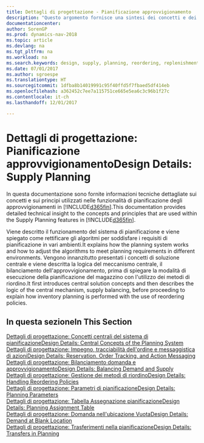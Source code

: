 ```yaml
---
title: Dettagli di progettazione - Pianificazione approvvigionamento
description: "Questo argomento fornisce una sintesi dei concetti e dei principi utilizzati nelle funzionalità di pianificazione degli approvvigionamenti in [!INCLUDE[d365fin](includes/d365fin_md.md)]."
documentationcenter: 
author: SorenGP
ms.prod: dynamics-nav-2018
ms.topic: article
ms.devlang: na
ms.tgt_pltfrm: na
ms.workload: na
ms.search.keywords: design, supply, planning, reordering, replenishment
ms.date: 07/01/2017
ms.author: sgroespe
ms.translationtype: HT
ms.sourcegitcommit: 1dfba8b14019991c95f40ffd5f7fbaed5df414eb
ms.openlocfilehash: a362452c7ee7a115751ce665e5ea6c3c96b1f27c
ms.contentlocale: it-ch
ms.lasthandoff: 12/01/2017

---
```

# <a name="design-details-supply-planning"></a><span data-ttu-id="ba77a-103">Dettagli di progettazione: Pianificazione approvvigionamento</span><span class="sxs-lookup"><span data-stu-id="ba77a-103">Design Details: Supply Planning</span></span>
<span data-ttu-id="ba77a-104">In questa documentazione sono fornite informazioni tecniche dettagliate sui concetti e sui principi utilizzati nelle funzionalità di pianificazione degli approvvigionamenti in [!INCLUDE[d365fin](includes/d365fin_md.md)].</span><span class="sxs-lookup"><span data-stu-id="ba77a-104">This documentation provides detailed technical insight to the concepts and principles that are used within the Supply Planning features in [!INCLUDE[d365fin](includes/d365fin_md.md)].</span></span>  

<span data-ttu-id="ba77a-105">Viene descritto il funzionamento del sistema di pianificazione e viene spiegato come rettificare gli algoritmi per soddisfare i requisiti di pianificazione in vari ambienti.</span><span class="sxs-lookup"><span data-stu-id="ba77a-105">It explains how the planning system works and how to adjust the algorithms to meet planning requirements in different environments.</span></span> <span data-ttu-id="ba77a-106">Vengono innanzitutto presentati i concetti di soluzione centrale e viene descritta la logica del meccanismo centrale, il bilanciamento dell'approvvigionamento, prima di spiegare la modalità di esecuzione della pianificazione del magazzino con l'utilizzo dei metodi di riordino.</span><span class="sxs-lookup"><span data-stu-id="ba77a-106">It first introduces central solution concepts and then describes the logic of the central mechanism, supply balancing, before proceeding to explain how inventory planning is performed with the use of reordering policies.</span></span>  

## <a name="in-this-section"></a><span data-ttu-id="ba77a-107">In questa sezione</span><span class="sxs-lookup"><span data-stu-id="ba77a-107">In This Section</span></span>  
[<span data-ttu-id="ba77a-108">Dettagli di progettazione: Concetti centrali del sistema di pianificazione</span><span class="sxs-lookup"><span data-stu-id="ba77a-108">Design Details: Central Concepts of the Planning System</span></span>](design-details-central-concepts-of-the-planning-system.md)  
[<span data-ttu-id="ba77a-109">Dettagli di progettazione: Impegno, tracciabilità dell'ordine e messaggistica di azioni</span><span class="sxs-lookup"><span data-stu-id="ba77a-109">Design Details: Reservation, Order Tracking, and Action Messaging</span></span>](design-details-reservation-order-tracking-and-action-messaging.md)  
[<span data-ttu-id="ba77a-110">Dettagli di progettazione: Bilanciamento domanda e approvvigionamento</span><span class="sxs-lookup"><span data-stu-id="ba77a-110">Design Details: Balancing Demand and Supply</span></span>](design-details-balancing-demand-and-supply.md)  
[<span data-ttu-id="ba77a-111">Dettagli di progettazione: Gestione dei metodi di riordino</span><span class="sxs-lookup"><span data-stu-id="ba77a-111">Design Details: Handling Reordering Policies</span></span>](design-details-handling-reordering-policies.md)  
[<span data-ttu-id="ba77a-112">Dettagli di progettazione: Parametri di pianificazione</span><span class="sxs-lookup"><span data-stu-id="ba77a-112">Design Details: Planning Parameters</span></span>](design-details-planning-parameters.md)  
[<span data-ttu-id="ba77a-113">Dettagli di progettazione: Tabella Assegnazione pianificazione</span><span class="sxs-lookup"><span data-stu-id="ba77a-113">Design Details: Planning Assignment Table</span></span>](design-details-planning-assignment-table.md)  
[<span data-ttu-id="ba77a-114">Dettagli di progettazione: Domanda nell'ubicazione Vuota</span><span class="sxs-lookup"><span data-stu-id="ba77a-114">Design Details: Demand at Blank Location</span></span>](design-details-demand-at-blank-location.md)  
[<span data-ttu-id="ba77a-115">Dettagli di progettazione: Trasferimenti nella pianificazione</span><span class="sxs-lookup"><span data-stu-id="ba77a-115">Design Details: Transfers in Planning</span></span>](design-details-transfers-in-planning.md)

